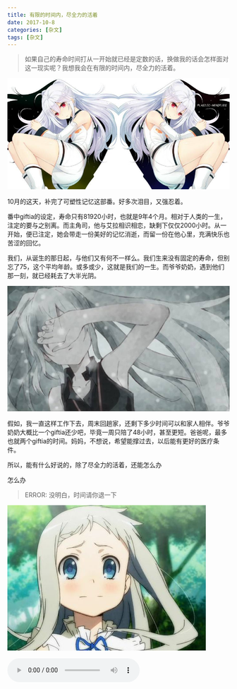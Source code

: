 ```yaml
---
title: 有限的时间内，尽全力的活着
date: 2017-10-8
categories: [杂文]
tags: [杂文]
---
```


> 如果自己的寿命时间打从一开始就已经是定数的话，换做我的话会怎样面对这一现实呢？我想我会在有限的时间内，尽全力的活着。  

![](https://raw.githubusercontent.com/JiangTJ/assets/master/img/%E8%89%BE%E6%8B%89/a713b7a082fa422aa1cf6f152936ec14.jpeg)  

<!-- more -->

10月的这天，补完了可塑性记忆这部番。好多次泪目，又强忍着。  

番中giftia的设定，寿命只有81920小时，也就是9年4个月。相对于人类的一生，注定的要与之别离。而主角司，他与艾拉相识相恋，缺剩下仅仅2000小时。从一开始，便已注定，她会带走一份美好的记忆消逝，而留一份在他心里，充满快乐也苦涩的回忆。  

我们，从诞生的那日起，与他们又有何不一样么。我们生来没有固定的寿命，但别忘了75，这个平均年龄。或多或少，这就是我们的一生。而爷爷奶奶，遇到他们那一刻，就已经耗去了大半光阴。  

![](https://raw.githubusercontent.com/JiangTJ/assets/master/img/%E8%89%BE%E6%8B%89/2f33968fe1c98b990978a75906942fb3.jpeg)  

假如，我一直这样工作下去，周末回趟家，还剩下多少时间可以和家人相伴。爷爷奶奶大概比一个giftia还少吧，毕竟一周只陪了48小时，甚至更短。爸爸呢，最多也就两个giftia的时间。妈妈，不想说，希望能撑过去，以后能有更好的医疗条件。   

所以，能有什么好说的，除了尽全力的活着，还能怎么办  

怎么办

> ERROR: 没明白，时间请你退一下  

![](https://raw.githubusercontent.com/JiangTJ/assets/master/img/%E9%9D%A2%E7%A0%81/b325583006437ead70e7f77ac9955ddd.jpg)  

<audio src="https://raw.githubusercontent.com/JiangTJ/assets/master/music/%E4%BB%8A%E4%BA%95%E9%BA%BB%E7%BE%8E%20(%E3%81%84%E3%81%BE%E3%81%84%20%E3%81%82%E3%81%95%E3%81%BF)%20-%20%E6%9C%9D%E7%84%BC%E3%81%91%E3%81%AE%E3%82%B9%E3%82%BF%E3%83%BC%E3%83%9E%E3%82%A4%E3%83%B3%20(%E6%9C%9D%E9%9C%9E%E6%98%9F%E7%81%AB)%20(%3B).mp3" controls="controls" autoplay="autoplay"></audio>
